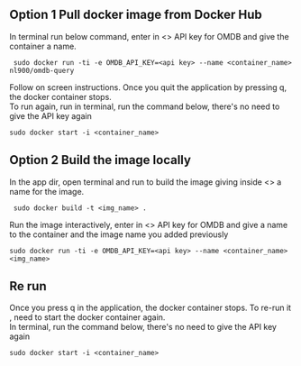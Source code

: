 ## Option 1 Pull docker image from Docker Hub </br>
In terminal run below command, enter in <> API key for OMDB and give the container a name.
```shell
 sudo docker run -ti -e OMDB_API_KEY=<api key> --name <container_name> nl900/omdb-query
 ```
Follow on screen instructions.
Once you quit the application by pressing q, the docker container stops.</br> 
To run again, run in terminal, run the command below, there's no need to give the API key again
```shell
sudo docker start -i <container_name>
```

## Option 2 Build the image locally</br>
In the app dir, open terminal and run to build the image giving inside <> a name for the image.
```shell
 sudo docker build -t <img_name> . 
 ```

Run the image interactively, enter in <> API key for OMDB and give a name to the container and the image name you added previously
```shell
sudo docker run -ti -e OMDB_API_KEY=<api key> --name <container_name> <img_name>
```
## Re run</br>
Once you press q in the application, the docker container stops.
To re-run it , need to start the docker container again.</br>
In terminal, run the command below, there's no need to give the API key again
```shell
sudo docker start -i <container_name>
```
